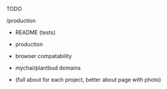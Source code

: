 TODO

/production
- README (tests)
- production
- browser compatability

- mychai/plantbud domains
- (full about for each project, better about page with photo)
